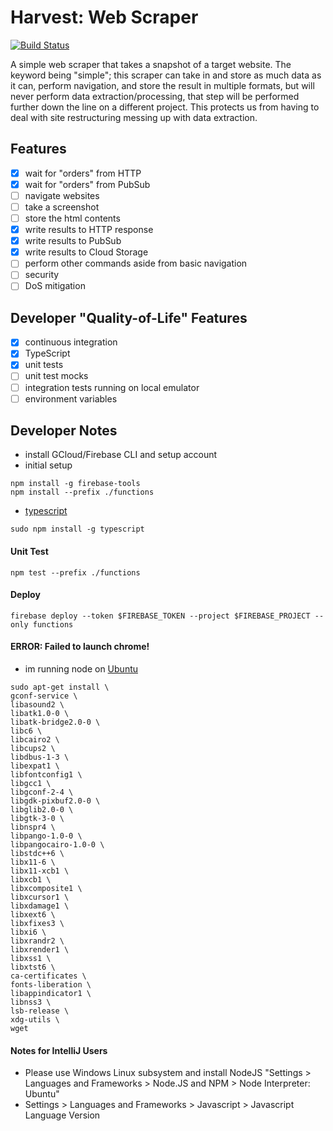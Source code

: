 # Harvest: Web Scraper
[![Build Status](https://travis-ci.org/kwler/harvest-webscraper.svg?branch=master)](https://travis-ci.org/kwler/harvest-webscraper)

A simple web scraper that takes a snapshot of a target website. The keyword being "simple"; this scraper can take in and store as much data as it can, perform navigation, and store the result in multiple formats, but will never perform data extraction/processing, that step will be performed further down the line on a different project. This protects us from having to deal with site restructuring messing up with data extraction.

## Features
- [x] wait for "orders" from HTTP
- [x] wait for "orders" from PubSub
- [ ] navigate websites
- [ ] take a screenshot
- [ ] store the html contents
- [x] write results to HTTP response
- [x] write results to PubSub
- [x] write results to Cloud Storage
- [ ] perform other commands aside from basic navigation
- [ ] security
- [ ] DoS mitigation

## Developer "Quality-of-Life" Features
- [x] continuous integration
- [x] TypeScript
- [x] unit tests
- [ ] unit test mocks
- [ ] integration tests running on local emulator
- [ ] environment variables

## Developer Notes
- install GCloud/Firebase CLI and setup account
- initial setup
```
npm install -g firebase-tools
npm install --prefix ./functions
```
- [typescript](https://www.typescriptlang.org/docs/handbook/migrating-from-javascript.html)
```
sudo npm install -g typescript
```

#### Unit Test
```
npm test --prefix ./functions
```

#### Deploy
```
firebase deploy --token $FIREBASE_TOKEN --project $FIREBASE_PROJECT --only functions
```

#### ERROR: Failed to launch chrome!
- im running node on [Ubuntu](https://github.com/GoogleChrome/puppeteer/blob/master/docs/troubleshooting.md)
```
sudo apt-get install \
gconf-service \
libasound2 \
libatk1.0-0 \
libatk-bridge2.0-0 \
libc6 \
libcairo2 \
libcups2 \
libdbus-1-3 \
libexpat1 \
libfontconfig1 \
libgcc1 \
libgconf-2-4 \
libgdk-pixbuf2.0-0 \
libglib2.0-0 \
libgtk-3-0 \
libnspr4 \
libpango-1.0-0 \
libpangocairo-1.0-0 \
libstdc++6 \
libx11-6 \
libx11-xcb1 \
libxcb1 \
libxcomposite1 \
libxcursor1 \
libxdamage1 \
libxext6 \
libxfixes3 \
libxi6 \
libxrandr2 \
libxrender1 \
libxss1 \
libxtst6 \
ca-certificates \
fonts-liberation \
libappindicator1 \
libnss3 \
lsb-release \
xdg-utils \
wget
```

#### Notes for IntelliJ Users
- Please use Windows Linux subsystem and install NodeJS "Settings > Languages and Frameworks > Node.JS and NPM > Node Interpreter: Ubuntu"
- Settings > Languages and Frameworks > Javascript > Javascript Language Version
